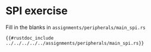 # SPI exercise

Fill in the blanks in `assignments/peripherals/main_spi.rs`

```rust,noplaypen
{{#rustdoc_include ../../../../../assignments/peripherals/main_spi.rs}}
```
